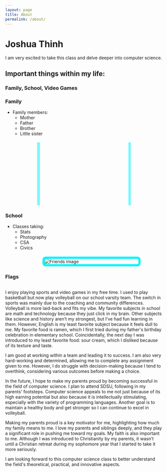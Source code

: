```yaml
---
layout: page
title: About
permalink: /about/
---
```



<style>
    img {
        display: block;
        margin: 20px auto; /* Centers the image and adds space around it */
        max-width: 300px; /* Adjust this size as needed */
        height: auto; /* Keeps the image's aspect ratio */
        border: 7px solid #00f5ff; /* Adds a solid border with a specified color */
        border-radius: 10px; /* Optional: Adds rounded corners to the border */
    }

    .photo-container {
        position: relative;
        width: 300px; /* Adjust width as needed */
        height: 200px; /* Adjust height as needed */
        overflow: hidden; /* Hide overflowing content */
        margin: 20px auto;
    }

    .photo-box {
        width: 100%;
        height: 100%;
        position: absolute;
        top: 0;
        left: 0;
        overflow: hidden;
    }

    .photo-box img {
        position: absolute;
        width: 100%;
        height: 100%;
        object-fit: cover; /* Cover the box without distortion */
        transition: opacity 1s ease-in-out; /* Smooth transition for fading */
    }

    .photo-box img.hidden {
        opacity: 0;
    }

    .thin-box {
        position: absolute;
        width: 30px; /* Width of the thin box */
        height: 200px; /* Height of the thin box */
        background: rgba(0, 245, 255, 0.5); /* Semi-transparent color */
        border: 1px solid #00f5ff; /* Border color to match the image border */
        z-index: 1; /* Ensure boxes are above images */
    }

    .thin-box.left {
        left: -30px; /* Position the left boxes outside the container */
    }

    .thin-box.right {
        right: -30px; /* Position the right boxes outside the container */
    }

    /* Animation for thin boxes */
    @keyframes moveLeft {
        from { left: -30px; }
        to { left: 100%; }
    }

    @keyframes moveRight {
        from { right: -30px; }
        to { right: 100%; }
    }

    .move-left {
        animation: moveLeft 6s linear infinite;
    }

    .move-right {
        animation: moveRight 6s linear infinite;
    }

    /* Optional: Add some spacing to each section */
    section {
        margin-bottom: 40px;
    }

    .grid-container {
        display: grid;
        grid-template-columns: repeat(auto-fill, minmax(150px, 1fr)); /* Dynamic columns */
        gap: 10px;
    }

    .grid-item {
        text-align: center;
    }

    .grid-item img {
        width: 100%;
        height: 100px; /* Fixed height for uniformity */
        object-fit: contain; /* Ensure the image fits within the fixed height */
    }

    .grid-item p {
        margin: 5px 0; /* Add some margin for spacing */
    }
</style>

# Joshua Thinh
I am very excited to take this class and delve deeper into computer science.

## Important things within my life: 
### Family, School, Video Games

### Family
- Family members:
    - Mother
    - Father
    - Brother
    - Little sister
    
<!-- This is where the cycling photo box will be displayed -->
<div class="photo-container">
    <div class="photo-box" id="photo_box">
        <!-- Images will be dynamically added here -->
    </div>
    <!-- Thin boxes on the left and right -->
    <div class="thin-box left move-left"></div>
    <div class="thin-box right move-right"></div>
</div>

### School
- Classes taking:
    - Stats
    - Photography
    - CSA
    - Civics
![Friends image]({{site.baseurl}}/images/friendphoto.png)

### Flags
<!-- This grid_container class is for the CSS styling, the id is for JavaScript connection -->
<div class="grid-container" id="grid_container">
    <!-- Content will be added here by JavaScript -->
</div>

<script>
    // 1. Define the images to cycle through for the photo box
    var photoImages = [
        "{{site.baseurl}}/images/familyphoto.png",
        "{{site.baseurl}}/images/friendphoto.png"
    ];

    var photoBox = document.getElementById("photo_box");

    // 2. Create img elements for each photo and add to the photo box
    photoImages.forEach((src, index) => {
        var img = document.createElement("img");
        img.src = src;
        img.className = index === 0 ? "" : "hidden"; // Show the first image initially
        photoBox.appendChild(img);
    });

    // 3. Function to cycle through images in the photo box
    function cyclePhotos() {
        var current = 0;
        var images = photoBox.querySelectorAll("img");
        
        setInterval(() => {
            images[current].classList.add("hidden");
            current = (current + 1) % images.length;
            images[current].classList.remove("hidden");
        }, 3000); // Change image every 3 seconds
    }

    // Start cycling photos
    cyclePhotos();

    // 4. Define the flags data for the grid
    var http_source = "https://upload.wikimedia.org/wikipedia/commons/";
    var living_in_the_world = [
        {"flag": "0/01/Flag_of_California.svg", "description": "California - lived here forever", "greeting": "Love the food"},
        {"flag": "c/cf/Flag_of_Canada.svg", "description": "Canada - have a citizenship", "greeting": "Nicest people"}
    ]; 
    
    // 5. Grid dynamic generation for each data row
    var container = document.getElementById("grid_container");
    for (const location of living_in_the_world) {
        // Create a "div" with "class grid-item" for each row
        var gridItem = document.createElement("div");
        gridItem.className = "grid-item";  // This class name connects the gridItem to the CSS style elements

        // Add "img" HTML tag for the flag
        var img = document.createElement("img");
        img.src = http_source + location.flag; // Concatenate the source and flag
        img.alt = location.description + " Flag"; // Add alt text for accessibility

        // Add "p" HTML tag for the description
        var description = document.createElement("p");
        description.textContent = location.description; // Extract the description

        // Add "p" HTML tag for the greeting
        var greeting = document.createElement("p");
        greeting.textContent = location.greeting;  // Extract the greeting

        // Append img and p HTML tags to the grid item DIV
        gridItem.appendChild(img);
        gridItem.appendChild(description);
        gridItem.appendChild(greeting);

        // Append the grid item DIV to the container DIV
        container.appendChild(gridItem);
    }
</script>

I enjoy playing sports and video games in my free time. I used to play basketball but now play volleyball on our school varsity team. The switch in sports was mainly due to the coaching and community differences. Volleyball is more laid-back and fits my vibe. My favorite subjects in school are math and technology because they just click in my brain. Other subjects like science and history aren’t my strongest, but I’ve had fun learning in them. However, English is my least favorite subject because it feels dull to me. My favorite food is ramen, which I first tried during my father's birthday celebration in elementary school. Coincidentally, the next day I was introduced to my least favorite food: sour cream, which I disliked because of its texture and taste.

I am good at working within a team and leading it to success. I am also very hard-working and determined, allowing me to complete any assignment given to me. However, I do struggle with decision-making because I tend to overthink, considering various outcomes before making a choice.

In the future, I hope to make my parents proud by becoming successful in the field of computer science. I plan to attend SDSU, following in my parents' footsteps. Computer science appeals to me not just because of its high earning potential but also because it is intellectually stimulating, especially with the variety of programming languages. Another goal is to maintain a healthy body and get stronger so I can continue to excel in volleyball.

Making my parents proud is a key motivator for me, highlighting how much my family means to me. I love my parents and siblings deeply, and they play a significant role in pushing me toward my goals. My faith is also important to me. Although I was introduced to Christianity by my parents, it wasn’t until a Christian retreat during my sophomore year that I started to take it more seriously.

I am looking forward to this computer science class to better understand the field's theoretical, practical, and innovative aspects.
